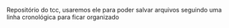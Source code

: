 Repositório do tcc, usaremos ele para poder salvar arquivos 
seguindo uma linha cronológica para ficar organizado
